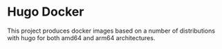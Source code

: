 # Hugo Docker

This project produces docker images based on a number of distributions with hugo for both
amd64 and arm64 architectures.
